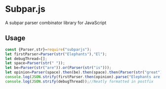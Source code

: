 # Subpar.js

A subpar parser combinator library for JavaScript

## Usage

```js
const {Parser,str}=require("subparjs");
let firstParser=Parser(str("Elephants"),"El");
let debugThread=[];
let space=Parser(str(" "));
let be=Parser(str("are")).or(Parser(str("is")));
let opinion=Parser(space).then(be).then(space).then(Parser(str("great")).or(Parser(str("terrible")))).then(str("!"));
console.log(JSON.strify(firstParser.then(opinion).parse("Elephants are great!",debugThread)));
console.log(JSON.strify(debugThread));//Neatly formatted in postfix
```